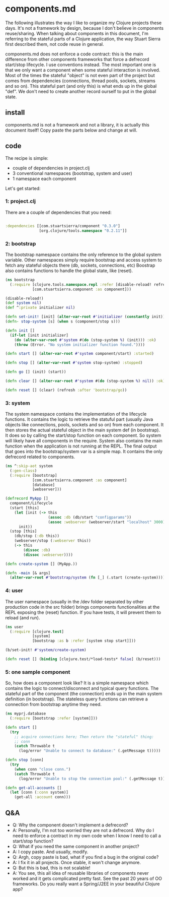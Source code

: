 # components.md

The following illustrates the way I like to organize my Clojure projects these days. It's not a framework by design, because I don't believe in components reuse/sharing. When talking about components in this document, I'm referring to the stateful parts of a Clojure application, the way Stuart Sierra first described them, not code reuse in general.

components.md does not enforce a code contract: this is the main difference from other components frameworks that force a defrecord start/stop lifecycle. I use conventions instead. The most important one is that we only want a component when some stateful interaction is involved. Most of the times the stateful "object" is not even part of the project but comes from dependencies (connections, thread pools, sockets, streams and so on). This stateful part (and only this) is what ends up in the global "def". We don't need to create another record ourself to put in the global state.

## install

components.md is not a framework and not a library, it is actually this document itself! Copy paste the parts below and change at will.

## code

The recipe is simple:

* couple of dependencies in project.clj
* 3 conventional namespaces (bootstrap, system and user)
* 1 namespace each component

Let's get started:

### 1: project.clj

There are a couple of dependencies that you need:

```clojure

:dependencies [[com.stuartsierra/component "0.3.0"]
               [org.clojure/tools.namespace "0.2.11"]]
```

### 2: bootstrap

The bootstrap namespace contains the only reference to the global system variable. Other namespaces simply require bootstrap and access system to fetch any stateful objects there (db, sockets, connections, etc) Boostrap also contains functions to handle the global state, like (reset).

```clojure
(ns bootstrap
  (:require [clojure.tools.namespace.repl :refer [disable-reload! refresh]]
            [com.stuartsierra.component :as component]))

(disable-reload!)
(def system nil)
(def ^:private initializer nil)

(defn set-init! [init] (alter-var-root #'initializer (constantly init)))
(defn- stop-system [s] (when s (component/stop s)))

(defn init []
  (if-let [init initializer]
    (do (alter-var-root #'system #(do (stop-system %) (init))) :ok)
    (throw (Error. "No system initializer function found."))))

(defn start [] (alter-var-root #'system component/start) :started)

(defn stop [] (alter-var-root #'system stop-system) :stopped)

(defn go [] (init) (start))

(defn clear [] (alter-var-root #'system #(do (stop-system %) nil)) :ok)

(defn reset [] (clear) (refresh :after 'bootstrap/go))
```

### 3: system

The system namespace contains the implementation of the lifecycle functions. It contains the logic to retrieve the statuful part (usually Java objects like connections, pools, sockets and so on) from each component. It then stores the actual stateful object in the main system def (in bootstrap). It does so by calling the start/stop function on each component. So system will likely have all components in the require.  System also contains the main function when the application is not running at the REPL. The final output that goes into the bootstrap/system var is a simple map. It contains the only defrecord related to components.

```clojure
(ns ^:skip-aot system
  (:gen-class)
  (:require [bootstrap]
            [com.stuartsierra.component :as component]
            [database]
            [webserver]))

(defrecord MyApp []
  component/Lifecycle
  (start [this]
    (let [init (-> this
                   (assoc :db (db/start "configparams"))
                   (assoc :webserver (webserver/start "localhost" 3000)))]
      init))
  (stop [this]
    (db/stop (:db this))
    (webserver/stop (:webserver this))
    (-> this
        (dissoc :db)
        (dissoc :webserver))))

(defn create-system [] (MyApp.))

(defn -main [& args]
  (alter-var-root #'bootstrap/system (fn [_] (.start (create-system)))))
```

### 4: user

The user namespace (usually in the /dev folder separated by other production code in the src folder) brings components functionalities at the REPL exposing the (reset) function.  If you have tests, it will prevent them to reload (and run).

```clojure
(ns user
  (:require [clojure.test]
            [system]
            [bootstrap :as b :refer [system stop start]]))

(b/set-init! #'system/create-system)

(defn reset [] (binding [clojure.test/*load-tests* false] (b/reset)))
```

### 5: one sample component

So, how does a component look like?  It is a simple namespace which contains the logic to connect/disconnect and typical query functions. The stateful part of the component (the connection) ends up in the main system definition (in bootstrap). The stateless query functions can retrieve a connection from bootstrap anytime they need.

```clojure
(ns myprj.database
  (:require [bootstrap :refer [system]]))

(defn start []
  (try
    ;; acquire connections here; Then return the "stateful" thing:
    ;; conn
    (catch Throwable t
      (log/error "Unable to connect to database:" (.getMessage t)))))

(defn stop [conn]
  (try
    (when conn "close conn.")
    (catch Throwable t
      (log/error "Unable to stop the connection pool:" (.getMessage t)))))

(defn get-all-accounts []
  (let [conn (:conn system)]
    (get-all :account conn)))
```

## Q&A

* Q: Why the component doesn't implement a defrecord?
* A: Personally, I'm not too worried they are not a defrecord. Why do I need to enforce a contract in my own code when I know I need to call a start/stop function?
* Q: What if you need the same component in another project?
* A: I copy paste. And usually, modify.
* Q: Argh, copy paste is bad, what if you find a bug in the original code?
* A: I fix it in all projects. Once stable, it won't change anymore.
* Q: But this is bad, this is not scalable!
* A: You see, this all idea of reusable libraries of components never worked and it gets complicated pretty fast. See the past 20 years of OO frameworks.  Do you really want a Spring/J2EE in your beautiful Clojure app?
